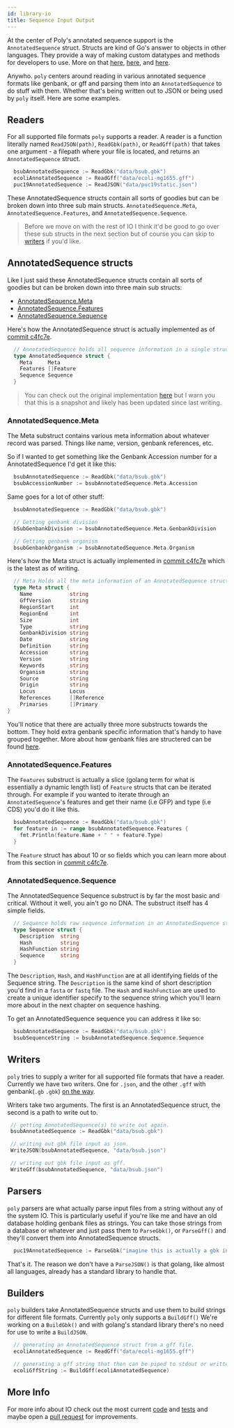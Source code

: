 ```yaml
---
id: library-io
title: Sequence Input Output
---
```


At the center of Poly's annotated sequence support is the `AnnotatedSequence` struct. Structs are kind of Go's answer to objects in other languages. They provide a way of making custom datatypes and methods for developers to use. More on that [here](https://tour.golang.org/moretypes/2), [here](https://gobyexample.com/methods), and [here](https://www.golang-book.com/books/intro/9).

Anywho. `poly` centers around reading in various annotated sequence formats like genbank, or gff and parsing them into an `AnnotatedSequence` to do stuff with them. Whether that's being written out to JSON or being used by `poly` itself. Here are some examples.

## Readers

For all supported file formats `poly` supports a reader. A reader is a function literally named `ReadJSON(path)`, `ReadGbk(path)`, or `ReadGff(path)` that takes one argument - a filepath where your file is located, and returns an `AnnotatedSequence` struct.

```go
  bsubAnnotatedSequence := ReadGbk("data/bsub.gbk")
  ecoliAnnotatedSequence := ReadGff("data/ecoli-mg1655.gff")
  puc19AnnotatedSequence := ReadJSON("data/puc19static.json")
```

These AnnotatedSequence structs contain all sorts of goodies but can be broken down into three sub main structs. `AnnotatedSequence.Meta`, `AnnotatedSequence.Features`, and `AnnotatedSequence.Sequence`.

> Before we move on with the rest of IO I think it'd be good to go over these sub structs in the next section but of course you can skip to [writers](#writers) if you'd like.

## AnnotatedSequence structs

Like I just said these AnnotatedSequence structs contain all sorts of goodies but can be broken down into three main sub structs:

  * [AnnotatedSequence.Meta](#annotatedsequencemeta)
  * [AnnotatedSequence.Features](#annotatedsequencefeatures)
  * [AnnotatedSequence.Sequence](#annotatedsequencesequence)

Here's how the AnnotatedSequence struct is actually implemented as of [commit c4fc7e](https://github.com/TimothyStiles/poly/blob/c4fc7e6f6cdbd9e5ed2d8ffdbeb206d1d5a8d720/io.go#L108).

```go
  // AnnotatedSequence holds all sequence information in a single struct.
  type AnnotatedSequence struct {
    Meta     Meta
    Features []Feature
    Sequence Sequence
  }
```

> You can check out the original implementation [here](https://github.com/TimothyStiles/poly/blob/c4fc7e6f6cdbd9e5ed2d8ffdbeb206d1d5a8d720/io.go#L108) but I warn you that this is a snapshot and likely has been updated since last writing.

### AnnotatedSequence.Meta

The Meta substruct contains various meta information about whatever record was parsed. Things like name, version, genbank references, etc.

So if I wanted to get something like the Genbank Accession number for a AnnotatedSequence I'd get it like this:

```go
  bsubAnnotatedSequence := ReadGbk("data/bsub.gbk")
  bsubAccessionNumber := bsubAnnotatedSequence.Meta.Accession
```

Same goes for a lot of other stuff:

```go
  bsubAnnotatedSequence := ReadGbk("data/bsub.gbk")

  // Getting genbank division
  bSubGenbankDivision := bsubAnnotatedSequence.Meta.GenbankDivision

  // Getting genbank organism
  bsubGenbankOrganism := bsubAnnotatedSequence.Meta.Organism
```

Here's how the Meta struct is actually implemented in [commit c4fc7e](https://github.com/TimothyStiles/poly/blob/c4fc7e6f6cdbd9e5ed2d8ffdbeb206d1d5a8d720/io.go#L34) which is the latest as of writing.

```go
  // Meta Holds all the meta information of an AnnotatedSequence struct.
  type Meta struct {
    Name            string
    GffVersion      string
    RegionStart     int
    RegionEnd       int
    Size            int
    Type            string
    GenbankDivision string
    Date            string
    Definition      string
    Accession       string
    Version         string
    Keywords        string
    Organism        string
    Source          string
    Origin          string
    Locus           Locus
    References      []Reference
    Primaries       []Primary
}
```

You'll notice that there are actually three more substructs towards the bottom. They hold extra genbank specific information that's handy to have grouped together. More about how genbank files are structered can be found [here](https://www.ncbi.nlm.nih.gov/Sitemap/samplerecord.html).

### AnnotatedSequence.Features

The `Features` substruct is actually a slice (golang term for what is essentially a dynamic length list) of `Feature` structs that can be iterated through. For example if you wanted to iterate through an `AnnotatedSequence`'s features and get their name (i.e GFP) and type (i.e CDS) you'd do it like this.

```go
  bsubAnnotatedSequence := ReadGbk("data/bsub.gbk")
  for feature in := range bsubAnnotatedSequence.Features {
    fmt.Println(feature.Name + " " + feature.Type)
  }
```

The `Feature` struct has about 10 or so fields which you can learn more about from this section in [commit c4fc7e](https://github.com/TimothyStiles/poly/blob/c4fc7e6f6cdbd9e5ed2d8ffdbeb206d1d5a8d720/io.go#L80).

### AnnotatedSequence.Sequence

The AnnotatedSequence Sequence substruct is by far the most basic and critical. Without it well, you ain't go no DNA. The substruct itself has 4 simple fields.

```go
  // Sequence holds raw sequence information in an AnnotatedSequence struct.
  type Sequence struct {
    Description  string
    Hash         string
    HashFunction string
    Sequence     string
  }
```

The `Description`, `Hash`, and `HashFunction` are at all identifying fields of the Sequence string. The `Description` is the same kind of short description you'd find in a `fasta` or `fastq` file. The `Hash` and `HashFunction` are used to create a unique identifier specify to the sequence string which you'll learn more about in the next chapter on sequence hashing.

To get an AnnotatedSequence sequence you can address it like so:

```go
  bsubAnnotatedSequence := ReadGbk("data/bsub.gbk")
  bsubSequenceString := bsubAnnotatedSequence.Sequence.Sequence
```

## Writers

 `poly` tries to supply a writer for all supported file formats that have a reader. Currently we have two writers. One for `.json`, and the other `.gff` with genbank(`.gb` `.gbk`) [on the way](https://github.com/TimothyStiles/poly/issues/4).

 Writers take two arguments. The first is an AnnotatedSequence struct, the second is a path to write out to.

 ```go
  // getting AnnotatedSequence(s) to write out again.
  bsubAnnotatedSequence := ReadGbk("data/bsub.gbk")

  // writing out gbk file input as json.
  WriteJSON(bsubAnnotatedSequence, "data/bsub.json")

  // writing out gbk file input as gff.
  WriteGff(bsubAnnotatedSequence, "data/bsub.json")
 ```

## Parsers

`poly` parsers are what actually parse input files from a string without any of the system IO. This is particularly useful if you're like me and have an old database holding genbank files as strings. You can take those strings from a database or whatever and just pass them to `ParseGbk()`, or `ParseGff()` and they'll convert them into AnnotatedSequence structs.

```go
  puc19AnnotatedSequence := ParseGbk("imagine this is actually a gbk in string format.")
```

That's it. The reason we don't have a `ParseJSON()` is that golang, like almost all languages, already has a standard library to handle that.

## Builders

`poly` builders take AnnotatedSequence structs and use them to build strings for different file formats. Currently `poly` only supports a `BuildGff()` We're working on a `BuildGbk()` and with golang's standard library there's no need for use to write a `BuildJSON`.

```go
  // generating an AnnotatedSequence struct from a gff file.
  ecoliAnnotatedSequence := ReadGff("data/ecoli-mg1655.gff")

  // generating a gff string that then can be piped to stdout or written to a database.
  ecoliGffString := BuildGff(ecoliAnnotatedSequence)
```

## More Info

For more info about IO check out the most current [code](https://github.com/TimothyStiles/poly/blob/prime/io.go) and [tests](https://github.com/TimothyStiles/poly/blob/prime/io_test.go) and maybe open a [pull request](https://github.com/TimothyStiles/poly/issues/new/choose) for improvements.